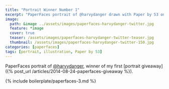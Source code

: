 ```yaml
---
title: "Portrait Winner Number 1"
excerpt: "PaperFaces portrait of @harvydanger drawn with Paper by 53 on an iPad."
image: 
  path: &image ../assets/images/paperfaces-harvydanger-twitter.jpg 
  feature: *image
  cover: true
  teaser: /assets/images/paperfaces-harvydanger-twitter-teaser.jpg
  thumbnail: /assets/images/paperfaces-harvydanger-twitter-150.jpg
categories: [paperfaces]
tags: [portrait, illustration, Paper by 53]
---
```


PaperFaces portrait of [@harvydanger](https://twitter.com/harvydanger), winner of my first [portrait giveaway]({% post_url /articles/2014-08-24-paperfaces-giveaway %}).

{% include boilerplate/paperfaces-3.md %}
